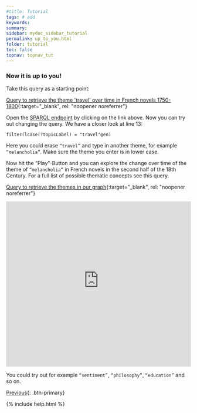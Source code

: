```yaml
---
#title: Tutorial
tags: # add
keywords:
summary:
sidebar: mydoc_sidebar_tutorial
permalink: up_to_you.html
folder: tutorial
toc: false
topnav: topnav_tut
---
```


### **Now it is up to you!**



Take this query as a starting point:

[Query to retrieve the theme 'travel' over time in French novels 1750-1800](https://tinyurl.com/2cab44h4){:target="\_blank", rel: "noopener noreferrer"}

Open the [SPARQL endpoint](http://query.mimotext.uni-trier.de) by clicking on the link above. Now you can try out changing the query. We have a closer look at line 13:

 <code>filter(lcase(?topicLabel) = "travel"@en)</code>

 Here you could erase  <code>“travel”</code> and type in another theme, for example <code>“melancholia”</code>. Make sure the theme you enter is in lower case.

Now hit the “Play”-Button and you can explore the change over time of the theme of <code>“melancholia”</code> in French novels in the second half of the 18th Century.  For a full list of possible thematic concepts see this query.

 [Query to retrieve the themes in our graph](https://tinyurl.com/25cjjpom){:target="\_blank", rel: "noopener noreferrer"}

<p><iframe  style="width:100%;max-width:100%;height:450px" frameborder="0" allowfullscreen src="https://query.mimotext.uni-trier.de/#%23%20Query%20to%20retrieve%20the%20theme%20%27travel%27%20over%20time%20in%20French%20novels%201750-1800%0Aprefix%20wd%3A%3Chttp%3A%2F%2Fdata.mimotext.uni-trier.de%2Fentity%2F%3E%20%0Aprefix%20wdt%3A%3Chttp%3A%2F%2Fdata.mimotext.uni-trier.de%2Fprop%2Fdirect%2F%3E%20%0ASelect%20%3FthemeLabel%0A%20%20%20WHERE%7B%0A%20%20%20%3Fitem%20wdt%3AP36%20%3Ftheme.%0A%20%20%20%3Ftheme%20rdfs%3Alabel%20%3FthemeLabel%20.%0A%20%20%20FILTER%28lang%28%3FthemeLabel%29%20%3D%20%22en%22%29%0A%20%20%20BIND%28str%28year%28%3Fdate%29%29%20as%20%3Fyear%29%0A%20%20%20SERVICE%20wikibase%3Alabel%20%7Bbd%3AserviceParam%20wikibase%3Alanguage%20%22en%22.%7D%0A%20%20%7D%0A%0AGROUP%20BY%20%3FthemeLabel%20" referrerpolicy="origin" sandbox="allow-scripts allow-same-origin allow-popups allow-forms"></iframe></p>

 You could try out for example <code>“sentiment”</code>, <code>“philosophy”</code>, <code>“education”</code> and so on.  

[Previous](./comparing.html){: .btn-primary}

{% include help.html %}
